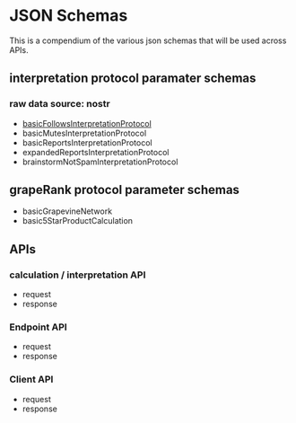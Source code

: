 JSON Schemas
=====

This is a compendium of the various json schemas that will be used across APIs.

## interpretation protocol paramater schemas

### raw data source: nostr

- [basicFollowsInterpretationProtocol](../../interpretation-engine/nostr/protocols/basicFollowsInterpretationProtocol.md)
- basicMutesInterpretationProtocol
- basicReportsInterpretationProtocol
- expandedReportsInterpretationProtocol
- brainstormNotSpamInterpretationProtocol

## grapeRank protocol parameter schemas

- basicGrapevineNetwork
- basic5StarProductCalculation

## APIs

### calculation / interpretation API

- request
- response

### Endpoint API

- request
- response

### Client API

- request
- response
